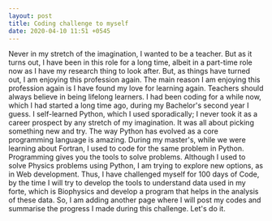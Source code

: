 ```yaml
---
layout: post
title: Coding challenge to myself
date: 2020-04-10 11:51 +0545
---
```

Never in my stretch of the imagination, I wanted to be a teacher. But as it turns out, I have been in this role for a long time, albeit in a part-time role now as I have my research thing to look after. But, as things have turned out, I am enjoying this profession again. The main reason I am enjoying this profession again is I have found my love for learning again. Teachers should always believe in being lifelong learners. I had been coding for a while now, which I had started a long time ago, during my Bachelor's second year I guess. I self-learned Python, which I used sporadically; I never took it as a career prospect by any stretch of my imagination. It was all about picking something new and try. The way Python has evolved as a core programming language is amazing. During my master's, while we were learning about Fortran, I used to code for the same problem in Python. Programming gives you the tools to solve problems. Although I used to solve Physics problems using Python, I am trying to explore new options, as in Web development. Thus, I have challenged myself for 100 days of Code, by the time I will try to develop the tools to understand data used in my forte, which is Biophysics and develop a program that helps in the analysis of these data. So, I am adding another page where I will post my codes and summarise the progress I made during this challenge. Let's do it.
